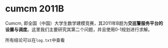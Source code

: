 # cumcm 2011B
Cumcm, 即全国（中国）大学生数学建模竞赛，其2011年B题为**交巡警服务平台的设置与调度**。这里我们主要研究其第二个问题，并且使用0-1规划进行求解。


所有结论可以在`log.txt`中查看